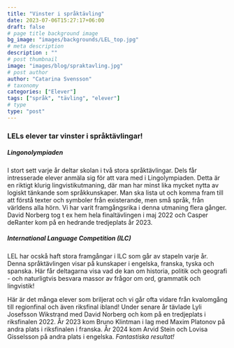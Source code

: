 ```yaml
---
title: "Vinster i språktävling"
date: 2023-07-06T15:27:17+06:00
draft: false
# page title background image
bg_image: "images/backgrounds/LEL_top.jpg"
# meta description
description : ""
# post thumbnail
image: "images/blog/spraktavling.jpg"
# post author
author: "Catarina Svensson"
# taxonomy
categories: ["Elever"]
tags: ["språk", "tävling", "elever"]
# type
type: "post"
---
```


### LELs elever tar vinster i språktävlingar! 

##### Lingonolympiaden

I stort sett varje år deltar skolan i två stora språktävlingar. Dels får intresserade elever anmäla sig för att vara med i Lingolympiaden. Detta är en riktigt klurig lingvistikutmaning, där man har minst lika mycket nytta av logiskt tänkande som språkkunskaper. Man ska lista ut och komma fram till att förstå texter och symboler från existerande, men små språk, från världens alla hörn. Vi har varit framgångsrika i denna utmaning flera gånger. David Norberg tog t ex hem hela finaltävlingen i maj 2022 och Casper deRanter kom på en hedrande tredjeplats år 2023.  

##### International Language Competition (ILC)

LEL har ocskå haft stora framgångar i ILC som går av stapeln varje år. Denna språktävlingen visar på kunskaper i engelska, franska, tyska och spanska.  Här får deltagarna visa vad de kan om historia, politik och geografi - och naturligtvis besvara massor av frågor om ord, grammatik och lingvistik!

Här är det många elever som briljerat och vi går ofta vidare från kvalomgång till regionfinal och även riksfinal ibland! Under senare år tävlade Lyli Josefsson Wikstrand med David Norberg och kom på en tredjeplats i riksfinalen 2022. År 2023 kom Bruno Klintman i lag med Maxim Platonov på andra plats i riksfinalen i franska. År 2024 kom Arvid Stein och Lovisa Gisselsson på andra plats i engelska. *Fantastiska resultat!*
